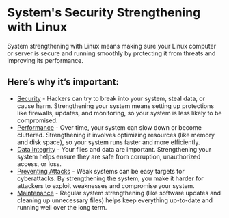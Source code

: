 # System's Security Strengthening with Linux

System strengthening with Linux means making sure your Linux computer or server is secure and running smoothly by protecting it from threats and improving its performance.

## Here’s why it’s important:

- [Security](#Security) - Hackers can try to break into your system, steal data, or cause harm. Strengthening your system means setting up protections like firewalls, updates, and monitoring, so your system is less likely to be compromised.
- [Performance](#Performance) - Over time, your system can slow down or become cluttered. Strengthening it involves optimizing resources (like memory and disk space), so your system runs faster and more efficiently.
- [Data Integrity](#DataIntegrity) - Your files and data are important. Strengthening your system helps ensure they are safe from corruption, unauthorized access, or loss.
- [Preventing Attacks](#PreventingAttacks) - Weak systems can be easy targets for cyberattacks. By strengthening the system, you make it harder for attackers to exploit weaknesses and compromise your system.
- [Maintenance](#Maintenance) - Regular system strengthening (like software updates and cleaning up unnecessary files) helps keep everything up-to-date and running well over the long term.
